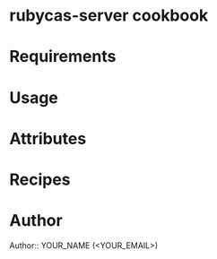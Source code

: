 # rubycas-server cookbook

# Requirements

# Usage

# Attributes

# Recipes

# Author

Author:: YOUR_NAME (<YOUR_EMAIL>)

